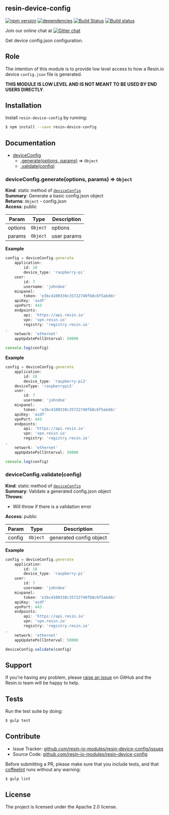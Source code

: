 resin-device-config
-------------------

[![npm version](https://badge.fury.io/js/resin-device-config.svg)](http://badge.fury.io/js/resin-device-config)
[![dependencies](https://david-dm.org/resin-io-modules/resin-device-config.png)](https://david-dm.org/resin-io-modules/resin-device-config.png)
[![Build Status](https://travis-ci.org/resin-io-modules/resin-device-config.svg?branch=master)](https://travis-ci.org/resin-io-modules/resin-device-config)
[![Build status](https://ci.appveyor.com/api/projects/status/im9y5jv9ml0fs8jo/branch/master?svg=true)](https://ci.appveyor.com/project/resin-io/resin-device-config/branch/master)

Join our online chat at [![Gitter chat](https://badges.gitter.im/resin-io/chat.png)](https://gitter.im/resin-io/chat)

Get device config.json configuration.

Role
----

The intention of this module is to provide low level access to how a Resin.io device `config.json` file is generated.

**THIS MODULE IS LOW LEVEL AND IS NOT MEANT TO BE USED BY END USERS DIRECTLY**.

Installation
------------

Install `resin-device-config` by running:

```sh
$ npm install --save resin-device-config
```

Documentation
-------------


* [deviceConfig](#module_deviceConfig)
    * [.generate(options, params)](#module_deviceConfig.generate) ⇒ <code>Object</code>
    * [.validate(config)](#module_deviceConfig.validate)

<a name="module_deviceConfig.generate"></a>

### deviceConfig.generate(options, params) ⇒ <code>Object</code>
**Kind**: static method of [<code>deviceConfig</code>](#module_deviceConfig)  
**Summary**: Generate a basic config.json object  
**Returns**: <code>Object</code> - config.json  
**Access**: public  

| Param | Type | Description |
| --- | --- | --- |
| options | <code>Object</code> | options |
| params | <code>Object</code> | user params |

**Example**  
```js
config = deviceConfig.generate
	application:
		id: 18
		device_type: 'raspberry-pi'
	user:
		id: 7
		username: 'johndoe'
	mixpanel:
		token: 'e3bc4100330c35722740fb8c6f5abddc'
	apiKey: 'asdf'
	vpnPort: 443
	endpoints:
		api: 'https://api.resin.io'
		vpn: 'vpn.resin.io'
		registry: 'registry.resin.io'
,
	network: 'ethernet'
	appUpdatePollInterval: 50000

console.log(config)
```
**Example**  
```js
config = deviceConfig.generate
	application:
		id: 18
		device_type: 'raspberry-pi2'
	deviceType: 'raspberrypi3'
	user:
		id: 7
		username: 'johndoe'
	mixpanel:
		token: 'e3bc4100330c35722740fb8c6f5abddc'
	apiKey: 'asdf'
	vpnPort: 443
	endpoints:
		api: 'https://api.resin.io'
		vpn: 'vpn.resin.io'
		registry: 'registry.resin.io'
,
	network: 'ethernet'
	appUpdatePollInterval: 50000

console.log(config)
```
<a name="module_deviceConfig.validate"></a>

### deviceConfig.validate(config)
**Kind**: static method of [<code>deviceConfig</code>](#module_deviceConfig)  
**Summary**: Validate a generated config.json object  
**Throws**:

- Will throw if there is a validation error

**Access**: public  

| Param | Type | Description |
| --- | --- | --- |
| config | <code>Object</code> | generated config object |

**Example**  
```js
config = deviceConfig.generate
	application:
		id: 18
		device_type: 'raspberry-pi'
	user:
		id: 7
		username: 'johndoe'
	mixpanel:
		token: 'e3bc4100330c35722740fb8c6f5abddc'
	apiKey: 'asdf'
	vpnPort: 443
	endpoints:
		api: 'https://api.resin.io'
		vpn: 'vpn.resin.io'
		registry: 'registry.resin.io'
,
	network: 'ethernet'
	appUpdatePollInterval: 50000

deviceConfig.validate(config)
```

Support
-------

If you're having any problem, please [raise an issue](https://github.com/resin-io-modules/resin-device-config/issues/new) on GitHub and the Resin.io team will be happy to help.

Tests
-----

Run the test suite by doing:

```sh
$ gulp test
```

Contribute
----------

- Issue Tracker: [github.com/resin-io-modules/resin-device-config/issues](https://github.com/resin-io-modules/resin-device-config/issues)
- Source Code: [github.com/resin-io-modules/resin-device-config](https://github.com/resin-io-modules/resin-device-config)

Before submitting a PR, please make sure that you include tests, and that [coffeelint](http://www.coffeelint.org/) runs without any warning:

```sh
$ gulp lint
```

License
-------

The project is licensed under the Apache 2.0 license.
